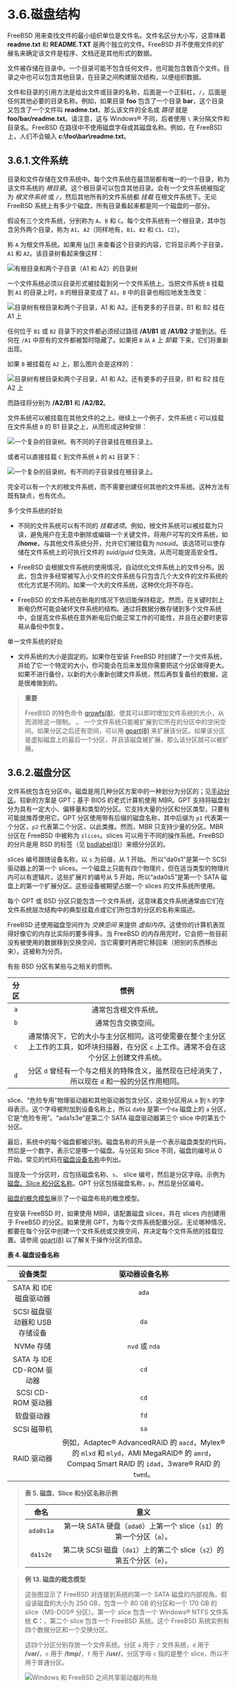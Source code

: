 # 3.6.磁盘结构

FreeBSD 用来查找文件的最小组织单位是文件名。文件名区分大小写，这意味着 **readme.txt** 和 **README.TXT** 是两个独立的文件。FreeBSD 并不使用文件的扩展名来确定该文件是程序、文档还是其他形式的数据。

文件被存储在目录中。一个目录可能不包含任何文件，也可能包含数百个文件。目录之中也可以包含其他目录，在目录之间构建层次结构，以便组织数据。

文件和目录的引用方法是给出文件或目录的名称，后面是一个正斜杠，`/`，后面是任何其他必要的目录名称。例如，如果目录 **foo** 包含了一个目录 **bar**，这个目录又包含了一个文件叫 **readme.txt**，那么该文件的全名或 _路径_ 就是 **foo/bar/readme.txt**。请注意，这与 Windows® 不同，后者使用 `\` 来分隔文件和目录名。FreeBSD 在路径中不使用磁盘字母或其磁盘名称。例如，在 FreeBSD 上，人们不会输入 **c:\foo\bar\readme.txt**。

## 3.6.1.文件系统

目录和文件存储在文件系统中。每个文件系统在最顶层都有唯一的一个目录，称为该文件系统的 _根目录_。这个根目录可以包含其他目录。会有一个文件系统被指定为 _根文件系统_ 或 `/`，然后其他所有的文件系统都 _挂载_ 在根文件系统下。无论 FreeBSD 系统上有多少个磁盘，所有目录看起来都是同一个磁盘的一部分。

假设有三个文件系统，分别称为 `A`、`B` 和 `C`。每个文件系统有一个根目录，其中包含另外两个目录，称为 `A1`、`A2`（同样地有，`B1`、`B2` 和 `C1`、`C2`）。

称 `A` 为根文件系统。如果用 [ls(1)](https://www.freebsd.org/cgi/man.cgi?query=ls&sektion=1&format=html) 来查看这个目录的内容，它将显示两个子目录，`A1` 和 `A2`。该目录树看起来像这样：

![有根目录和两个子目录（A1 和 A2）的目录树](../.gitbook/assets/example-dir1.png)

一个文件系统必须以目录形式被挂载到另一个文件系统上。当把文件系统 `B` 挂载到 `A1` 的目录上时，`B` 的根目录变成了 `A1`，`B` 中的目录也相应地发生改变：

![目录树有根目录和两个子目录，A1 和 A2。还有更多的子目录，B1 和 B2 挂在 A1 上](../.gitbook/assets/example-dir2.png)

任何位于 `B1` 或 `B2` 目录下的文件都必须经过路径 **/A1/B1** 或 **/A1/B2** 才能到达。任何在 `/A1` 中原有的文件都被暂时隐藏了。如果把 `B` 从 `A` 上 _卸载_ 下来，它们将重新出现。

如果 `B` 被挂载在 `A2` 上，那么图片会是这样的：

![目录树有根目录和两个子目录，A1 和 A2。还有更多的子目录，B1 和 B2 挂在 A2 上](../.gitbook/assets/example-dir3.png)

而路径将分别为 **/A2/B1** 和 **/A2/B2**。

文件系统可以被挂载在其他文件的之上。继续上一个例子，文件系统 `C` 可以挂载在文件系统 `B` 的 B1 目录之上，从而形成这种安排：

![一个复杂的目录树。有不同的子目录挂在根目录上。](../.gitbook/assets/example-dir4.png)

或者可以直接挂载 `C` 到文件系统 `A` 的 `A1` 目录下：

![一个复杂的目录树。有不同的子目录挂在根目录上。](../.gitbook/assets/example-dir5.png)

完全可以有一个大的根文件系统，而不需要创建任何其他的文件系统。这种方法有既有缺点，也有优点。

多个文件系统的好处

- 不同的文件系统可以有不同的 _挂载选项_。例如，根文件系统可以被挂载为只读，避免用户在无意中删除或编辑一个关键文件。将用户可写的文件系统，如 **/home**，与其他文件系统分开，允许它们被挂载为 _nosuid_。该选项可以使存储在文件系统上的可执行文件的 _suid/guid_ 位失效，从而可能提高安全性。

- FreeBSD 会根据文件系统的使用情况，自动优化文件系统上的文件分布。因此，包含许多经常被写入小文件的文件系统与只包含几个大文件的文件系统的优化方式是不同的。如果一个大的文件系统，这种优化将不存在。

- FreeBSD 的文件系统在断电的情况下依旧能保持稳定。然而，在关键时刻上断电仍然可能会破坏文件系统的结构。通过将数据分散存储到多个文件系统中，会提高文件系统在意外断电后仍能正常工作的可能性，并且在必要时更容易从备份中恢复。

单一文件系统的好处

- 文件系统的大小是固定的。如果你在安装 FreeBSD 时创建了一个文件系统，并给了它一个特定的大小，你可能会在后来发现你需要把这个分区做得更大。如果不进行备份，以新的大小重新创建文件系统，然后再恢复备份的数据，这是很难做到的。

> **重要**
>
> FreeBSD 的特色命令 [growfs(8)](https://www.freebsd.org/cgi/man.cgi?query=growfs&sektion=8&format=html)，使其可以即时增加文件系统的大小，从而消除这一限制。
> 。
> 一个文件系统只能被扩展到它所在的分区中的空闲空间。如果分区之后还有空间，可以用 [gpart(8)](https://www.freebsd.org/cgi/man.cgi?query=gpart&sektion=8&format=html) 来扩展该分区。如果该分区是虚拟磁盘上的最后一个分区，并且该磁盘被扩展，那么该分区就可以被扩展。

## 3.6.2.磁盘分区

文件系统包含在分区中。磁盘是用几种分区方案中的一种划分为分区的；见[手动分区](https://docs.freebsd.org/en/books/handbook/book/#bsdinstall-part-manual)。较新的方案是 GPT；基于 BIOS 的老式计算机使用 MBR。GPT 支持将磁盘划分为具有一定大小、偏移量和类型的分区。它支持大量的分区和分区类型，只要有可能就推荐使用它。GPT 分区使用带有后缀的磁盘名称，其中后缀为 `p1` 代表第一个分区，`p2` 代表第二个分区，以此类推。然而，MBR 只支持少量的分区。MBR 分区在 FreeBSD 中被称为 `slices`。slices 可以用于不同的操作系统。FreeBSD 的分片是用 BSD 的标签（见 [bsdlabel(8)](https://www.freebsd.org/cgi/man.cgi?query=bsdlabel&sektion=8&format=html)）来细分分区的。

slices 编号跟随设备名称，以 `s` 为前缀，从 1 开始。 所以“da0s1”是第一个 SCSI 驱动器上的第一个 slices。一个磁盘上只能有四个物理片，但在适当类型的物理片内可以有逻辑片。这些扩展片的编号从 5 开始，所以“ada0s5”是第一个 SATA 磁盘上的第一个扩展分区。这些设备被期望占据一个 slices 的文件系统所使用。

每个 GPT 或 BSD 分区只能包含一个文件系统，这意味着文件系统通常由它们在文件系统层次结构中的典型挂载点或它们所包含的分区的名称来描述。

FreeBSD 还使用磁盘空间作为 _交换空间_ 来提供 _虚拟内存_。这使你的计算机表现得好像它的内存比实际的要多得多。当 FreeBSD 的内存用完时，它会把一些目前没有被使用的数据移到交换空间，当它需要时再把它移回来（把别的东西移出来）。这被称为分页。

有些 BSD 分区有某些与之相关的惯例。

| 分区 |                                                                   惯例                                                                    |
| :--: | :---------------------------------------------------------------------------------------------------------------------------------------: |
| `a`  |                                                           通常包含根文件系统。                                                            |
| `b`  |                                                            通常包含交换空间。                                                             |
| `c`  | 通常情况下，它的大小与主分区相同。这可使需要在整个主分区上工作的工具，如坏块扫描器，在分区 `c` 上工作。通常不会在这个分区上创建文件系统。 |
| `d`  |                      分区 `d` 曾经有一个与之相关的特殊含义，虽然现在已经消失了，所以现在 `d` 和一般的分区作用相同。                       |

slice、“危险专用”物理驱动器和其他驱动器包含分区，这些分区用从 `a` 到 `h` 的字母表示。这个字母被附加到设备名称上，所以 `da0a` 是第一个`da` 磁盘上的 `a` 分区，它是“危险专用”。“ada1s3e”是第二个 SATA 磁盘驱动器第三个 slice 中的第五个分区。

最后，系统中的每个磁盘都被识别。磁盘名称的开头是一个表示磁盘类型的代码，然后是一个数字，表示它是哪一个磁盘。与分区和 Slice 不同，磁盘的编号从 0 开始，常见的代码在[磁盘设备名称](https://docs.freebsd.org/en/books/handbook/book/#disks-naming)中列出。

当提及一个分区时，应包括磁盘名称、`s`、 slice 编号，然后是分区字母。示例为[磁盘、Slice 和分区名称](https://docs.freebsd.org/en/books/handbook/book/#basics-disk-slice-part)。GPT 分区包括磁盘名称，`p`，然后是分区编号。

[磁盘的概念模型](https://docs.freebsd.org/en/books/handbook/book/#basics-concept-disk-model)展示了一个磁盘布局的概念模型。

在安装 FreeBSD 时，如果使用 MBR，请配置磁盘 slices，并在 slices 内创建用于 FreeBSD 的分区。如果使用 GPT，为每个文件系统配置分区。无论哪种情况，都要在每个分区中创建一个文件系统或交换空间，并决定每个文件系统的挂载位置。请参阅 [gpart(8)](https://www.freebsd.org/cgi/man.cgi?query=gpart&sektion=8&format=html) 以了解关于操作分区的信息。

**表 4. 磁盘设备名称**

|            设备类型            |                                                                  驱动器设备名称                                                                  |
| :----------------------------: | :----------------------------------------------------------------------------------------------------------------------------------------------: |
|     SATA 和 IDE 磁盘驱动器     |                                                                      `ada`                                                                       |
| SCSI 磁盘驱动器和 USB 存储设备 |                                                                       `da`                                                                       |
|           NVMe 存储            |                                                                  `nvd` 或 `nda`                                                                  |
|   SATA 与 IDE CD-ROM 驱动器    |                                                                       `cd`                                                                       |
|       SCSI CD-ROM 驱动器       |                                                                       `cd`                                                                       |
|           软盘驱动器           |                                                                       `fd`                                                                       |
|          SCSI 磁带机           |                                                                       `sa`                                                                       |
|          RAID 驱动器           | 例如，Adaptec® AdvancedRAID 的 `aacd`，Mylex® 的 `mlxd` 和 `mlyd`，AMI MegaRAID® 的 `amrd`，Compaq Smart RAID 的 `idad`，3ware® RAID 的 `twed`。 |

> **表 5. 磁盘、Slice 和分区名称示例**
>
> |   命名    |                                  意义                                  |
> | :-------: | :--------------------------------------------------------------------: |
> | `ada0s1a` | 第一块 SATA 硬盘（`ada0`）上第一个 slice（`s1`）的第一个分区（`a`）。  |
> | `da1s2e`  | 第二块 SCSI 磁盘（`da1`）上的第二个 slice（`s2`）的第五个分区（`e`）。 |

> **例 13. 磁盘的概念模型**
>
> 这张图显示了 FreeBSD 对连接到系统的第一个 SATA 磁盘的内部视角。假设该磁盘的大小为 250 GB，包含一个 80 GB 的分区和一个 170 GB 的 slice（MS-DOS® 分区）。第一个 slice 包含一个 Windows® NTFS 文件系统 **C：**，第二个 slice 包含一个 FreeBSD 系统。这个 FreeBSD 系统实例有四个数据分区和一个交换分区。
>
> 这四个分区分别存放一个文件系统。分区 `a` 用于 `/` 文件系统，`d` 用于 **/var/**，`e` 用于 **/tmp/**，`f` 用于 **/usr/**。分区字母 `c` 指的是整个 slice，所以不用于普通分区。
>
> ![Windows 和 FreeBSD 之间共享驱动器的布局](../.gitbook/assets/disk-layout.png)
